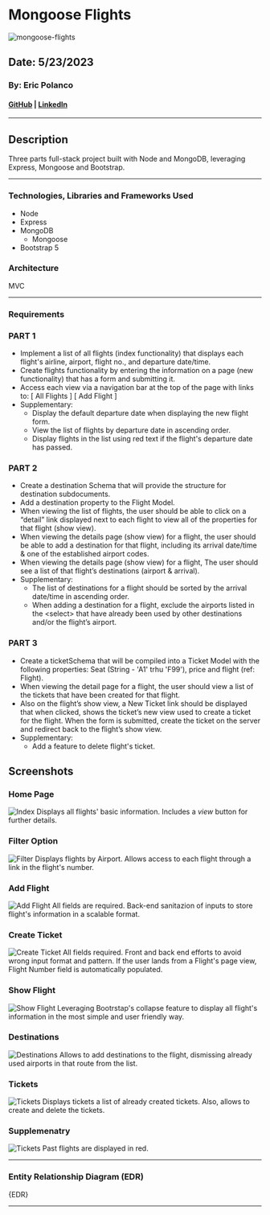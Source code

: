 # Mongoose Flights
![mongoose-flights](/public/images/readme-imgs/mongoose-flights.png)

## Date: 5/23/2023

### By: Eric Polanco

#### [GitHub](https://github.com/epolancot) | [LinkedIn](www.linkedin.com/in/epolancot) 

---

## **Description**
Three parts full-stack project built with Node and MongoDB, leveraging Express, Mongoose and Bootstrap.


---

### **Technologies, Libraries and Frameworks Used**
- Node
- Express
- MongoDB
  - Mongoose
- Bootstrap 5

### Architecture 
MVC

---

### **Requirements**

### PART 1
- Implement a list of all flights (index functionality) that displays each flight's airline, airport, flight no., and departure date/time.
- Create flights functionality by entering the information on a page (new functionality) that has a form and submitting it.
- Access each view via a navigation bar at the top of the page with links to: [ All Flights ] [ Add Flight ]
- Supplementary:
  - Display the default departure date when displaying the new flight form.
  -  View the list of flights by departure date in ascending order.
  - Display flights in the list using red text if the flight's departure date has passed.

### PART 2
- Create a destination Schema that will provide the structure for destination subdocuments.
- Add a destination property to the Flight Model.
- When viewing the list of flights, the user should be able to click on a “detail” link displayed next to each flight to view all of the properties for that flight (show view).
- When viewing the details page (show view) for a flight, the user should be able to add a destination for that flight, including its arrival date/time & one of the established airport codes.
- When viewing the details page (show view) for a flight, The user should see a list of that flight’s destinations (airport & arrival).
- Supplementary:
  - The list of destinations for a flight should be sorted by the arrival date/time in ascending order.
  - When adding a destination for a flight, exclude the airports listed in the \<select> that have already been used by other destinations and/or the flight’s airport.
### PART 3
- Create a ticketSchema that will be compiled into a Ticket Model with the following properties: Seat (String - 'A1' trhu 'F99'), price and flight (ref: Flight).
- When viewing the detail page for a flight, the user should view a list of the tickets that have been created for that flight.
- Also on the flight’s show view, a New Ticket link should be displayed that when clicked, shows the ticket’s new view used to create a ticket for the flight. When the form is submitted, create the ticket on the server and redirect back to the flight’s show view.
- Supplementary:
  - Add a feature to delete flight's ticket.

## **Screenshots**
### Home Page
![Index](/public/images/readme-imgs/ss1-index.png)
Displays all flights' basic information. Includes a _view_ button for further details.
### Filter Option
![Filter](/public/images/readme-imgs/ss2-filter.png)
Displays flights by Airport. Allows access to each flight through a link in the flight's number.
### Add Flight
![Add Flight](/public/images/readme-imgs/ss3-add-flight.png)
All fields are required. Back-end sanitazion of inputs to store flight's information in a scalable format.
### Create Ticket
![Create Ticket](/public/images/readme-imgs/ss4-create-ticket.png)
All fields required. Front and back end efforts to avoid wrong input format and pattern. If the user lands from a Flight's page view, Flight Number field is automatically populated. 
### Show Flight
![Show Flight](/public/images/readme-imgs/ss5-flight.png)
Leveraging Bootrstap's collapse feature to display all flight's information in the most simple and user friendly way.
### Destinations
![Destinations](/public/images/readme-imgs/ss6-destinations.png)
Allows to add destinations to the flight, dismissing already used airports in that route from the list.
### Tickets
![Tickets](/public/images/readme-imgs/ss7-tickets.png)
Displays tickets a list of already created tickets. Also, allows to create and delete the tickets.
### Supplemenatry
![Tickets](/public/images/readme-imgs/ss8-supplementary.png)
Past flights are displayed in red.

---
### **Entity Relationship Diagram (EDR)**

{EDR}

--- 



